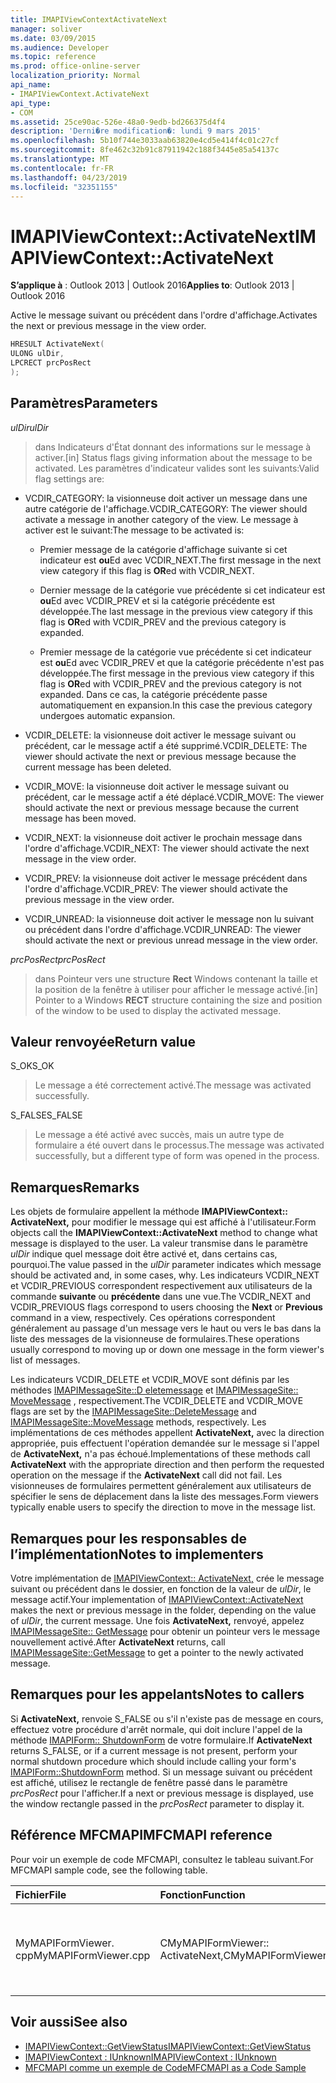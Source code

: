 ```yaml
---
title: IMAPIViewContextActivateNext
manager: soliver
ms.date: 03/09/2015
ms.audience: Developer
ms.topic: reference
ms.prod: office-online-server
localization_priority: Normal
api_name:
- IMAPIViewContext.ActivateNext
api_type:
- COM
ms.assetid: 25ce90ac-526e-48a0-9edb-bd266375d4f4
description: 'Derni�re modification�: lundi 9 mars 2015'
ms.openlocfilehash: 5b10f744e3033aab63820e4cd5e414f4c01c27cf
ms.sourcegitcommit: 8fe462c32b91c87911942c188f3445e85a54137c
ms.translationtype: MT
ms.contentlocale: fr-FR
ms.lasthandoff: 04/23/2019
ms.locfileid: "32351155"
---
```

# <a name="imapiviewcontextactivatenext"></a><span data-ttu-id="c2d89-103">IMAPIViewContext::ActivateNext</span><span class="sxs-lookup"><span data-stu-id="c2d89-103">IMAPIViewContext::ActivateNext</span></span>

<span data-ttu-id="c2d89-104">**S’applique à** : Outlook 2013 | Outlook 2016</span><span class="sxs-lookup"><span data-stu-id="c2d89-104">**Applies to**: Outlook 2013 | Outlook 2016</span></span> 
  
<span data-ttu-id="c2d89-105">Active le message suivant ou précédent dans l'ordre d'affichage.</span><span class="sxs-lookup"><span data-stu-id="c2d89-105">Activates the next or previous message in the view order.</span></span> 
  
```cpp
HRESULT ActivateNext(
ULONG ulDir,
LPCRECT prcPosRect
);
```

## <a name="parameters"></a><span data-ttu-id="c2d89-106">Paramètres</span><span class="sxs-lookup"><span data-stu-id="c2d89-106">Parameters</span></span>

<span data-ttu-id="c2d89-107">_ulDir_</span><span class="sxs-lookup"><span data-stu-id="c2d89-107">_ulDir_</span></span>
  
> <span data-ttu-id="c2d89-108">dans Indicateurs d'État donnant des informations sur le message à activer.</span><span class="sxs-lookup"><span data-stu-id="c2d89-108">[in] Status flags giving information about the message to be activated.</span></span> <span data-ttu-id="c2d89-109">Les paramètres d'indicateur valides sont les suivants:</span><span class="sxs-lookup"><span data-stu-id="c2d89-109">Valid flag settings are:</span></span>
    
  - <span data-ttu-id="c2d89-110">VCDIR_CATEGORY: la visionneuse doit activer un message dans une autre catégorie de l'affichage.</span><span class="sxs-lookup"><span data-stu-id="c2d89-110">VCDIR_CATEGORY: The viewer should activate a message in another category of the view.</span></span> <span data-ttu-id="c2d89-111">Le message à activer est le suivant:</span><span class="sxs-lookup"><span data-stu-id="c2d89-111">The message to be activated is:</span></span> 
        
    - <span data-ttu-id="c2d89-112">Premier message de la catégorie d'affichage suivante si cet indicateur est **ou**Ed avec VCDIR_NEXT.</span><span class="sxs-lookup"><span data-stu-id="c2d89-112">The first message in the next view category if this flag is **OR**ed with VCDIR_NEXT.</span></span> 
        
    - <span data-ttu-id="c2d89-113">Dernier message de la catégorie vue précédente si cet indicateur est **ou**Ed avec VCDIR_PREV et si la catégorie précédente est développée.</span><span class="sxs-lookup"><span data-stu-id="c2d89-113">The last message in the previous view category if this flag is **OR**ed with VCDIR_PREV and the previous category is expanded.</span></span> 
        
    - <span data-ttu-id="c2d89-114">Premier message de la catégorie vue précédente si cet indicateur est **ou**Ed avec VCDIR_PREV et que la catégorie précédente n'est pas développée.</span><span class="sxs-lookup"><span data-stu-id="c2d89-114">The first message in the previous view category if this flag is **OR**ed with VCDIR_PREV and the previous category is not expanded.</span></span> <span data-ttu-id="c2d89-115">Dans ce cas, la catégorie précédente passe automatiquement en expansion.</span><span class="sxs-lookup"><span data-stu-id="c2d89-115">In this case the previous category undergoes automatic expansion.</span></span> 
        
  - <span data-ttu-id="c2d89-116">VCDIR_DELETE: la visionneuse doit activer le message suivant ou précédent, car le message actif a été supprimé.</span><span class="sxs-lookup"><span data-stu-id="c2d89-116">VCDIR_DELETE: The viewer should activate the next or previous message because the current message has been deleted.</span></span> 
        
  - <span data-ttu-id="c2d89-117">VCDIR_MOVE: la visionneuse doit activer le message suivant ou précédent, car le message actif a été déplacé.</span><span class="sxs-lookup"><span data-stu-id="c2d89-117">VCDIR_MOVE: The viewer should activate the next or previous message because the current message has been moved.</span></span> 
        
  - <span data-ttu-id="c2d89-118">VCDIR_NEXT: la visionneuse doit activer le prochain message dans l'ordre d'affichage.</span><span class="sxs-lookup"><span data-stu-id="c2d89-118">VCDIR_NEXT: The viewer should activate the next message in the view order.</span></span> 
        
  - <span data-ttu-id="c2d89-119">VCDIR_PREV: la visionneuse doit activer le message précédent dans l'ordre d'affichage.</span><span class="sxs-lookup"><span data-stu-id="c2d89-119">VCDIR_PREV: The viewer should activate the previous message in the view order.</span></span> 
        
  - <span data-ttu-id="c2d89-120">VCDIR_UNREAD: la visionneuse doit activer le message non lu suivant ou précédent dans l'ordre d'affichage.</span><span class="sxs-lookup"><span data-stu-id="c2d89-120">VCDIR_UNREAD: The viewer should activate the next or previous unread message in the view order.</span></span> 
    
<span data-ttu-id="c2d89-121">_prcPosRect_</span><span class="sxs-lookup"><span data-stu-id="c2d89-121">_prcPosRect_</span></span>
  
> <span data-ttu-id="c2d89-122">dans Pointeur vers une structure **Rect** Windows contenant la taille et la position de la fenêtre à utiliser pour afficher le message activé.</span><span class="sxs-lookup"><span data-stu-id="c2d89-122">[in] Pointer to a Windows **RECT** structure containing the size and position of the window to be used to display the activated message.</span></span> 
    
## <a name="return-value"></a><span data-ttu-id="c2d89-123">Valeur renvoyée</span><span class="sxs-lookup"><span data-stu-id="c2d89-123">Return value</span></span>

<span data-ttu-id="c2d89-124">S_OK</span><span class="sxs-lookup"><span data-stu-id="c2d89-124">S_OK</span></span> 
  
> <span data-ttu-id="c2d89-125">Le message a été correctement activé.</span><span class="sxs-lookup"><span data-stu-id="c2d89-125">The message was activated successfully.</span></span> 
    
<span data-ttu-id="c2d89-126">S_FALSE</span><span class="sxs-lookup"><span data-stu-id="c2d89-126">S_FALSE</span></span> 
  
> <span data-ttu-id="c2d89-127">Le message a été activé avec succès, mais un autre type de formulaire a été ouvert dans le processus.</span><span class="sxs-lookup"><span data-stu-id="c2d89-127">The message was activated successfully, but a different type of form was opened in the process.</span></span>
    
## <a name="remarks"></a><span data-ttu-id="c2d89-128">Remarques</span><span class="sxs-lookup"><span data-stu-id="c2d89-128">Remarks</span></span>

<span data-ttu-id="c2d89-129">Les objets de formulaire appellent la méthode **IMAPIViewContext:: ActivateNext,** pour modifier le message qui est affiché à l'utilisateur.</span><span class="sxs-lookup"><span data-stu-id="c2d89-129">Form objects call the **IMAPIViewContext::ActivateNext** method to change what message is displayed to the user.</span></span> <span data-ttu-id="c2d89-130">La valeur transmise dans le paramètre _ulDir_ indique quel message doit être activé et, dans certains cas, pourquoi.</span><span class="sxs-lookup"><span data-stu-id="c2d89-130">The value passed in the  _ulDir_ parameter indicates which message should be activated and, in some cases, why.</span></span> <span data-ttu-id="c2d89-131">Les indicateurs VCDIR_NEXT et VCDIR_PREVIOUS correspondent respectivement aux utilisateurs de la commande **suivante** ou **précédente** dans une vue.</span><span class="sxs-lookup"><span data-stu-id="c2d89-131">The VCDIR_NEXT and VCDIR_PREVIOUS flags correspond to users choosing the **Next** or **Previous** command in a view, respectively.</span></span> <span data-ttu-id="c2d89-132">Ces opérations correspondent généralement au passage d'un message vers le haut ou vers le bas dans la liste des messages de la visionneuse de formulaires.</span><span class="sxs-lookup"><span data-stu-id="c2d89-132">These operations usually correspond to moving up or down one message in the form viewer's list of messages.</span></span> 
  
<span data-ttu-id="c2d89-133">Les indicateurs VCDIR_DELETE et VCDIR_MOVE sont définis par les méthodes [IMAPIMessageSite::D eletemessage](imapimessagesite-deletemessage.md) et [IMAPIMessageSite:: MoveMessage](imapimessagesite-movemessage.md) , respectivement.</span><span class="sxs-lookup"><span data-stu-id="c2d89-133">The VCDIR_DELETE and VCDIR_MOVE flags are set by the [IMAPIMessageSite::DeleteMessage](imapimessagesite-deletemessage.md) and [IMAPIMessageSite::MoveMessage](imapimessagesite-movemessage.md) methods, respectively.</span></span> <span data-ttu-id="c2d89-134">Les implémentations de ces méthodes appellent **ActivateNext,** avec la direction appropriée, puis effectuent l'opération demandée sur le message si l'appel de **ActivateNext,** n'a pas échoué.</span><span class="sxs-lookup"><span data-stu-id="c2d89-134">Implementations of these methods call **ActivateNext** with the appropriate direction and then perform the requested operation on the message if the **ActivateNext** call did not fail.</span></span> <span data-ttu-id="c2d89-135">Les visionneuses de formulaires permettent généralement aux utilisateurs de spécifier le sens de déplacement dans la liste des messages.</span><span class="sxs-lookup"><span data-stu-id="c2d89-135">Form viewers typically enable users to specify the direction to move in the message list.</span></span> 
  
## <a name="notes-to-implementers"></a><span data-ttu-id="c2d89-136">Remarques pour les responsables de l’implémentation</span><span class="sxs-lookup"><span data-stu-id="c2d89-136">Notes to implementers</span></span>

<span data-ttu-id="c2d89-137">Votre implémentation de [IMAPIViewContext:: ActivateNext,](imapiviewcontext-activatenext.md) crée le message suivant ou précédent dans le dossier, en fonction de la valeur de _ulDir_, le message actif.</span><span class="sxs-lookup"><span data-stu-id="c2d89-137">Your implementation of [IMAPIViewContext::ActivateNext](imapiviewcontext-activatenext.md) makes the next or previous message in the folder, depending on the value of  _ulDir_, the current message.</span></span> <span data-ttu-id="c2d89-138">Une fois **ActivateNext,** renvoyé, appelez [IMAPIMessageSite:: GetMessage](imapimessagesite-getmessage.md) pour obtenir un pointeur vers le message nouvellement activé.</span><span class="sxs-lookup"><span data-stu-id="c2d89-138">After **ActivateNext** returns, call [IMAPIMessageSite::GetMessage](imapimessagesite-getmessage.md) to get a pointer to the newly activated message.</span></span> 
  
## <a name="notes-to-callers"></a><span data-ttu-id="c2d89-139">Remarques pour les appelants</span><span class="sxs-lookup"><span data-stu-id="c2d89-139">Notes to callers</span></span>

<span data-ttu-id="c2d89-140">Si **ActivateNext,** renvoie S_FALSE ou s'il n'existe pas de message en cours, effectuez votre procédure d'arrêt normale, qui doit inclure l'appel de la méthode [IMAPIForm:: ShutdownForm](imapiform-shutdownform.md) de votre formulaire.</span><span class="sxs-lookup"><span data-stu-id="c2d89-140">If **ActivateNext** returns S_FALSE, or if a current message is not present, perform your normal shutdown procedure which should include calling your form's [IMAPIForm::ShutdownForm](imapiform-shutdownform.md) method.</span></span> <span data-ttu-id="c2d89-141">Si un message suivant ou précédent est affiché, utilisez le rectangle de fenêtre passé dans le paramètre _prcPosRect_ pour l'afficher.</span><span class="sxs-lookup"><span data-stu-id="c2d89-141">If a next or previous message is displayed, use the window rectangle passed in the  _prcPosRect_ parameter to display it.</span></span> 
  
## <a name="mfcmapi-reference"></a><span data-ttu-id="c2d89-142">Référence MFCMAPI</span><span class="sxs-lookup"><span data-stu-id="c2d89-142">MFCMAPI reference</span></span>

<span data-ttu-id="c2d89-143">Pour voir un exemple de code MFCMAPI, consultez le tableau suivant.</span><span class="sxs-lookup"><span data-stu-id="c2d89-143">For MFCMAPI sample code, see the following table.</span></span>
  
|<span data-ttu-id="c2d89-144">**Fichier**</span><span class="sxs-lookup"><span data-stu-id="c2d89-144">**File**</span></span>|<span data-ttu-id="c2d89-145">**Fonction**</span><span class="sxs-lookup"><span data-stu-id="c2d89-145">**Function**</span></span>|<span data-ttu-id="c2d89-146">**Commentaire**</span><span class="sxs-lookup"><span data-stu-id="c2d89-146">**Comment**</span></span>|
|:-----|:-----|:-----|
|<span data-ttu-id="c2d89-147">MyMAPIFormViewer. cpp</span><span class="sxs-lookup"><span data-stu-id="c2d89-147">MyMAPIFormViewer.cpp</span></span>  <br/> |<span data-ttu-id="c2d89-148">CMyMAPIFormViewer:: ActivateNext,</span><span class="sxs-lookup"><span data-stu-id="c2d89-148">CMyMAPIFormViewer::ActivateNext</span></span>  <br/> |<span data-ttu-id="c2d89-149">MFCMAPI implémente la méthode **IMAPIViewContext:: ActivateNext,** dans cette fonction.</span><span class="sxs-lookup"><span data-stu-id="c2d89-149">MFCMAPI implements the **IMAPIViewContext::ActivateNext** method in this function.</span></span>  <br/> |
   
## <a name="see-also"></a><span data-ttu-id="c2d89-150">Voir aussi</span><span class="sxs-lookup"><span data-stu-id="c2d89-150">See also</span></span>

- [<span data-ttu-id="c2d89-151">IMAPIViewContext::GetViewStatus</span><span class="sxs-lookup"><span data-stu-id="c2d89-151">IMAPIViewContext::GetViewStatus</span></span>](imapiviewcontext-getviewstatus.md)
- [<span data-ttu-id="c2d89-152">IMAPIViewContext : IUnknown</span><span class="sxs-lookup"><span data-stu-id="c2d89-152">IMAPIViewContext : IUnknown</span></span>](imapiviewcontextiunknown.md)
- [<span data-ttu-id="c2d89-153">MFCMAPI comme un exemple de Code</span><span class="sxs-lookup"><span data-stu-id="c2d89-153">MFCMAPI as a Code Sample</span></span>](mfcmapi-as-a-code-sample.md)

